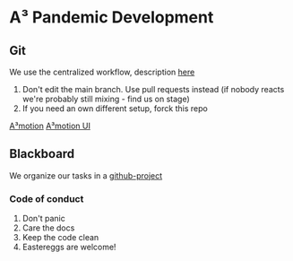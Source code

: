 # A³ Pandemic Development
## Git
We use the centralized workflow, description [here](https://www.git-scm.com/book/en/v2/Distributed-Git-Distributed-Workflows)

1. Don't edit the main branch. Use pull requests instead (if nobody reacts we're probably still mixing - find us on stage)
2. If you need an own different setup, forck this repo

[A³motion](https://github.com/ambisonics-audio-association/Ambijockey/blob/main/Controller_Motion/README.md)
[A³motion UI](https://github.com/ambisonics-audio-association/MotionControllerUI)

## Blackboard
We organize our tasks in a [github-project](https://github.com/orgs/ambisonics-audio-association/projects/1)

### Code of conduct
1. Don't panic
2. Care the docs
3. Keep the code clean
4. Eastereggs are welcome!

